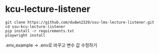 # kcu-lecture-listener

```
git clone https://github.com/dudwn2329/ssu-lms-lecture-listener.git
cd ssu-kcu-lecture-listener   
pip install -r requirements.txt
playwright install
```

.env_example -> .env로 바꾸고 변수 값 수정하기
